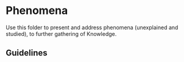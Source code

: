 # Phenomena

Use this folder to present and address phenomena (unexplained and studied), to further gathering of Knowledge.

## Guidelines